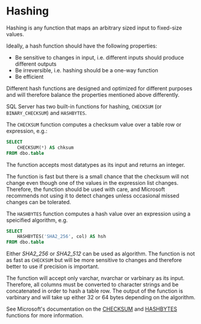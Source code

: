 # Hashing

Hashing is any function that maps an arbitrary sized input to fixed-size values.

Ideally, a hash function should have the following properties:

- Be sensitive to changes in input, i.e. different inputs should produce different outputs
- Be irreversible, i.e. hashing should be a one-way function
- Be efficient

Different hash functions are designed and optimized for different purposes and will therefore balance the properties mentioned above differently.

SQL Server has two built-in functions for hashing, `CHECKSUM` (or `BINARY_CHECKSUM`) and `HASHBYTES`.

The `CHECKSUM` function computes a checksum value over a table row or expression, e.g.:

```sql
SELECT
    CHECKSUM(*) AS chksum
FROM dbo.table
```

The function accepts most datatypes as its input and returns an integer.

The function is fast but there is a small chance that the checksum will not change even though one of the values in the expression list changes. Therefore, the function should be used with care, and Microsoft recommends not using it to detect changes unless occasional missed changes can be tolerated.

The `HASHBYTES` function computes a hash value over an expression using a speicified algorithm, e.g.

```sql
SELECT
    HASHBYTES('SHA2_256', col) AS hsh
FROM dbo.table
```

Either *SHA2_256* or *SHA2_512* can be used as algorithm. The function is not as fast as `CHECKSUM` but will be more sensitive to changes and therefore better to use if precision is important.

The function will accept only varchar, nvarchar or varbinary as its input. Therefore, all columns must be converted to character strings and be concatenated in order to hash a table row. The output of the function is varbinary and will take up either 32 or 64 bytes depending on the algorithm.

See Microsoft's documentation on the [CHECKSUM](https://docs.microsoft.com/en-us/sql/t-sql/functions/checksum-transact-sql?view=sql-server-ver16) and [HASHBYTES](https://docs.microsoft.com/en-us/sql/t-sql/functions/hashbytes-transact-sql?view=sql-server-ver16) functions for more information.

